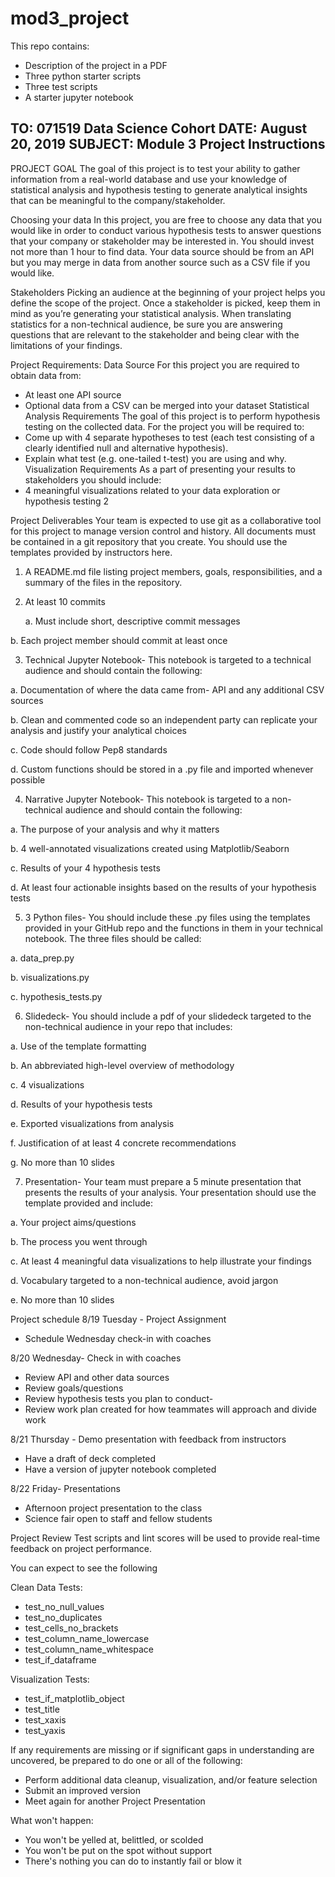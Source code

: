 # mod3_project

This repo contains:
* Description of the project in a PDF
* Three python starter scripts
* Three test scripts
* A starter jupyter notebook

TO: 071519 Data Science Cohort
DATE: August 20, 2019
SUBJECT: Module 3 Project Instructions
-------------------------------------------------------------------------------------------------------------------------------
PROJECT GOAL
The goal of this project is to test your ability to gather information from a real-world database
and use your knowledge of statistical analysis and hypothesis testing to generate analytical
insights that can be meaningful to the company/stakeholder.

Choosing your data
In this project, you are free to choose any data that you would like in order to conduct various
hypothesis tests to answer questions that your company or stakeholder may be interested in.
You should invest not more than 1 hour to find data. Your data source should be from an API
but you may merge in data from another source such as a CSV file if you would like.

Stakeholders
Picking an audience at the beginning of your project helps you define the scope of the project.
Once a stakeholder is picked, keep them in mind as you’re generating your statistical analysis.
When translating statistics for a non-technical audience, be sure you are answering questions
that are relevant to the stakeholder and being clear with the limitations of your findings.

Project Requirements:
Data Source
For this project you are required to obtain data from:
- At least one API source
- Optional data from a CSV can be merged into your dataset
Statistical Analysis Requirements
The goal of this project is to perform hypothesis testing on the collected data. For the project
you will be required to:
- Come up with 4 separate hypotheses to test (each test consisting of a clearly identified
null and alternative hypothesis).
- Explain what test (e.g. one-tailed t-test) you are using and why.
Visualization Requirements
As a part of presenting your results to stakeholders you should include:
- 4 meaningful visualizations related to your data exploration or hypothesis testing
2


Project Deliverables
Your team is expected to use git as a collaborative tool for this project to manage
version control and history. All documents must be contained in a git repository that you
create. You should use the templates provided by instructors here.
1. A README.md file listing project members, goals, responsibilities, and a
summary of the files in the repository.

2. At least 10 commits

      a. Must include short, descriptive commit messages

  b. Each project member should commit at least once

3. Technical Jupyter Notebook- This notebook is targeted to a technical audience
and should contain the following:

a. Documentation of where the data came from- API and any additional CSV
sources

b. Clean and commented code so an independent party can replicate your
analysis and justify your analytical choices

c. Code should follow Pep8 standards

d. Custom functions should be stored in a .py file and imported whenever
possible

4. Narrative Jupyter Notebook- This notebook is targeted to a non-technical
audience and should contain the following:

a. The purpose of your analysis and why it matters

b. 4 well-annotated visualizations created using Matplotlib/Seaborn

c. Results of your 4 hypothesis tests

d. At least four actionable insights based on the results of your hypothesis
tests


5. 3 Python files- You should include these .py files using the templates provided in
your GitHub repo and the functions in them in your technical notebook. The
three files should be called:

a. data_prep.py

b. visualizations.py

c. hypothesis_tests.py

6. Slidedeck- You should include a pdf of your slidedeck targeted to the
non-technical audience in your repo that includes:

a. Use of the template formatting

b. An abbreviated high-level overview of methodology

c. 4 visualizations

d. Results of your hypothesis tests

e. Exported visualizations from analysis

f. Justification of at least 4 concrete recommendations

g. No more than 10 slides

7. Presentation- Your team must prepare a 5 minute presentation that presents the
results of your analysis. Your presentation should use the template provided and
include:

a. Your project aims/questions

b. The process you went through

c. At least 4 meaningful data visualizations to help illustrate your findings

d. Vocabulary targeted to a non-technical audience, avoid jargon

e. No more than 10 slides



Project schedule
8/19 Tuesday - Project Assignment
- Schedule Wednesday check-in with coaches

8/20 Wednesday- Check in with coaches
- Review API and other data sources
- Review goals/questions
- Review hypothesis tests you plan to conduct-
- Review work plan created for how teammates will approach and divide work

8/21 Thursday - Demo presentation with feedback from instructors
- Have a draft of deck completed
- Have a version of jupyter notebook completed

8/22 Friday- Presentations
- Afternoon project presentation to the class
- Science fair open to staff and fellow students


Project Review
Test scripts and lint scores will be used to provide real-time feedback on project
performance. 

You can expect to see the following

Clean Data Tests:
- test_no_null_values
- test_no_duplicates
- test_cells_no_brackets
- test_column_name_lowercase
- test_column_name_whitespace
- test_if_dataframe

Visualization Tests:
- test_if_matplotlib_object
- test_title
- test_xaxis
- test_yaxis

If any requirements are missing or if significant gaps in understanding are uncovered,
be prepared to do one or all of the following:
- Perform additional data cleanup, visualization, and/or feature selection
- Submit an improved version
- Meet again for another Project Presentation

What won't happen:
- You won't be yelled at, belittled, or scolded
- You won't be put on the spot without support
- There's nothing you can do to instantly fail or blow it
